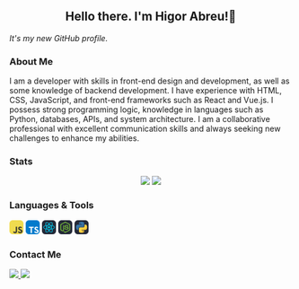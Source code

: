 <h2 align="center">Hello there. I'm Higor Abreu!🚀</h2>

<p>
<i>It's my new GitHub profile.</i>
</p>


<h3>About Me</h3>
<p>
I am a developer with skills in front-end design and development, as well as some knowledge of backend development. I have experience with HTML, CSS, JavaScript, and front-end frameworks such as React and Vue.js. I possess strong programming logic, knowledge in languages such as Python, databases, APIs, and system architecture. I am a collaborative professional with excellent communication skills and always seeking new challenges to enhance my abilities.
</p>


<h3>Stats</h3>
<p align="center">
  <img src="https://github-readme-stats-mu-rosy-86.vercel.app/api?username=higorabreu&show_icons=true&theme=dracula&bg_color=00000000&hide_border=true&count_private=true"/>
  <img src="https://github-readme-stats-mu-rosy-86.vercel.app/api/top-langs?username=higorabreu&show_icons=true&theme=dracula&bg_color=00000000&hide_border=true"/>
</p>


<h3>Languages & Tools</h3>
<div>
<code><img height="25" src="https://github.com/tandpfun/skill-icons/blob/main/icons/JavaScript.svg"></code>
<code><img height="25" src="https://github.com/tandpfun/skill-icons/blob/main/icons/TypeScript.svg"></code>
<code><img height="25" src="https://github.com/tandpfun/skill-icons/blob/main/icons/React-Dark.svg"></code>
<code><img height="25" src="https://github.com/tandpfun/skill-icons/blob/main/icons/NodeJS-Dark.svg"></code>
<code><img height="25" src="https://github.com/tandpfun/skill-icons/blob/main/icons/Python-Dark.svg"></code>
</div>

<h3>Contact Me</h3>
<a href="https://www.linkedin.com/in/higorabreuf/">
  <img src="https://img.shields.io/badge/linkedin-%230077B5.svg?style=for-the-badge&logo=linkedin">
</a>
<a href="mailto:higorabreuf@gmail.com">
  <img src="https://img.shields.io/badge/email-%230077B5.svg?style=for-the-badge&logo=gmail&color=grey">
</a>
